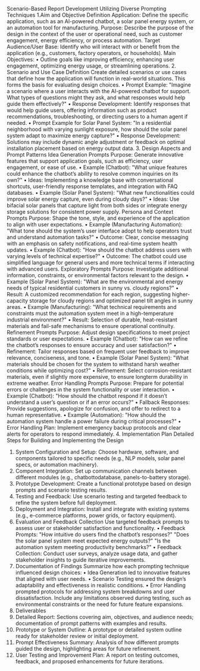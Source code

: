 Scenario-Based Report Development Utilizing Diverse Prompting Techniques
1.Aim and Objective Definition
Application: Define the specific application, such as an AI-powered chatbot, a solar panel energy system, or an 
automation tool for manufacturing.
Purpose: Describe the purpose of the design in the context of the user or operational need, such as customer 
engagement, energy efficiency, or process automation.
Target Audience/User Base: Identify who will interact with or benefit from the application (e.g., customers, 
factory operators, or households). Main Objectives:
• Outline goals like improving efficiency, enhancing user engagement, optimizing energy usage, or 
streamlining operations.
2. Scenario and Use Case Definition
Create detailed scenarios or use cases that define how the application will function in real-world situations. This 
forms the basis for evaluating design choices.
• Prompt Example: "Imagine a scenario where a user interacts with the AI-powered chatbot for 
support. What types of questions might they ask, and what responses would help guide them 
effectively?"
• Response Development: Identify responses that would help guide users, offering information such 
as product recommendations, troubleshooting, or directing users to a human agent if needed.
• Prompt Example for Solar Panel System: "In a residential neighborhood with varying sunlight 
exposure, how should the solar panel system adapt to maximize energy capture?"
• Response Development: Solutions may include dynamic angle adjustment or feedback on optimal 
installation placement based on energy output data.
3. Design Aspects and Prompt Patterns
Idea Generation Prompts
Purpose: Generate innovative features that support application goals, such as efficiency, user engagement, or 
ease of use.
• Example (Chatbot): "What unique features could enhance the chatbot’s ability to resolve common 
inquiries on its own?"
• Ideas: Implementing a knowledge base with conversational shortcuts, user-friendly response 
templates, and integration with FAQ databases.
• Example (Solar Panel System): "What new functionalities could improve solar energy capture, even 
during cloudy days?"
• Ideas: Use bifacial solar panels that capture light from both sides or integrate energy storage 
solutions for consistent power supply.
Persona and Context Prompts
Purpose: Shape the tone, style, and experience of the application to align with user expectations.
• Example (Manufacturing Automation): "What tone should the system’s user interface adopt to 
help operators trust and understand automation tasks?"
• Outcome: Clear, concise messaging with an emphasis on safety notifications, and real-time system 
health updates.
• Example (Chatbot): "How should the chatbot address users with varying levels of technical 
expertise?"
• Outcome: The chatbot could use simplified language for general users and more technical terms if 
interacting with advanced users.
Exploratory Prompts
Purpose: Investigate additional information, constraints, or environmental factors relevant to the design.
• Example (Solar Panel System): "What are the environmental and energy needs of typical residential 
customers in sunny vs. cloudy regions?"
• Result: A customized recommendation for each region, suggesting higher-capacity storage for 
cloudy regions and optimized panel tilt angles in sunny areas.
• Example (Manufacturing): "What technical requirements and constraints must the automation 
system meet in a high-temperature industrial environment?"
• Result: Selection of durable, heat-resistant materials and fail-safe mechanisms to ensure operational 
continuity.
Refinement Prompts
Purpose: Adjust design specifications to meet project standards or user expectations.
• Example (Chatbot): "How can we refine the chatbot’s responses to ensure accuracy and user 
satisfaction?"
• Refinement: Tailor responses based on frequent user feedback to improve relevance, conciseness, 
and tone.
• Example (Solar Panel System): "What materials should be chosen for the system to withstand harsh 
weather conditions while optimizing cost?"
• Refinement: Select corrosion-resistant materials, even if slightly more expensive, to ensure longterm 
durability in extreme weather.
Error Handling Prompts
Purpose: Prepare for potential errors or challenges in the system functionality or user interaction.
• Example (Chatbot): "How should the chatbot respond if it doesn’t understand a user’s question or if 
an error occurs?"
• Fallback Responses: Provide suggestions, apologize for confusion, and offer to redirect to a human 
representative.
• Example (Automation): "How should the automation system handle a power failure during critical 
processes?"
• Error Handling Plan: Implement emergency backup protocols and clear alerts for operators to 
respond immediately.
4. Implementation Plan
Detailed Steps for Building and Implementing the Design
1. System Configuration and Setup: Choose hardware, software, and components tailored to specific 
needs (e.g., NLP models, solar panel specs, or automation machinery).
2. Component Integration: Set up communication channels between different modules (e.g., 
chatbottodatabase, panels-to-battery storage).
3. Prototype Development: Create a functional prototype based on design prompts and scenario testing 
results.
4. Testing and Feedback: Use scenario testing and targeted feedback to refine the system before full 
deployment.
5. Deployment and Integration: Install and integrate with existing systems (e.g., e-commerce platforms, 
power grids, or factory equipment).
5. Evaluation and Feedback Collection
Use targeted feedback prompts to assess user or stakeholder satisfaction and functionality.
• Feedback Prompts: "How intuitive do users find the chatbot’s responses?" "Does the solar panel system 
meet expected energy outputs?" "Is the automation system meeting productivity benchmarks?"
• Feedback Collection: Conduct user surveys, analyze usage data, and gather stakeholder insights to guide 
iterative improvements.
6. Documentation of Findings
Summarize how each prompting technique influenced design choices:
• Idea Generation led to innovative features that aligned with user needs.
• Scenario Testing ensured the design’s adaptability and effectiveness in realistic conditions.
• Error Handling prompted protocols for addressing system breakdowns and user dissatisfaction.
Include any limitations observed during testing, such as environmental constraints or the need for future feature 
expansions.
7. Deliverables
1. Detailed Report: Sections covering aim, objectives, and audience needs; documentation of prompt 
patterns with examples and results.
2. Prototype or System Outline: A prototype or detailed system outline ready for stakeholder review or 
initial deployment.
3. Prompt Effectiveness Summary: Analysis of how different prompts guided the design, highlighting 
areas for future refinement.
4. User Testing and Improvement Plan: A report on testing outcomes, feedback, and proposed 
enhancements for future iterations.
